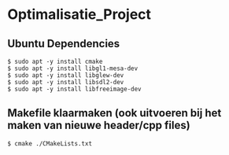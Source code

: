 # Optimalisatie_Project

## Ubuntu Dependencies
```SH
$ sudo apt -y install cmake
$ sudo apt -y install libgl1-mesa-dev
$ sudo apt -y install libglew-dev
$ sudo apt -y install libsdl2-dev
$ sudo apt -y install libfreeimage-dev
```
## Makefile klaarmaken (ook uitvoeren bij het maken van nieuwe header/cpp files)
```SH
$ cmake ./CMakeLists.txt
```
